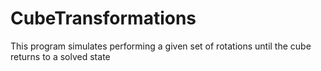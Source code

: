 # CubeTransformations
This program simulates performing a given set of rotations until the cube returns to a solved state
